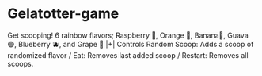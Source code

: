 # Gelatotter-game
 Get scooping! 6 rainbow flavors; Raspberry 🍓, Orange 🍊, Banana🍌, Guava🟢, Blueberry 🫐, and Grape 🍇  |+|  Controls Random Scoop: Adds a scoop of randomized flavor / Eat: Removes last added scoop / Restart: Removes all scoops.
